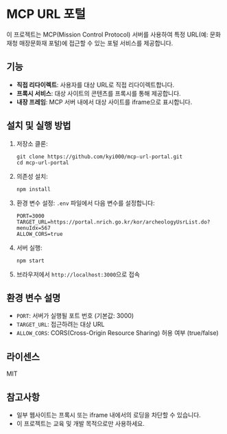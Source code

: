 # MCP URL 포털

이 프로젝트는 MCP(Mission Control Protocol) 서버를 사용하여 특정 URL(예: 문화재청 매장문화재 포털)에 접근할 수 있는 포털 서비스를 제공합니다.

## 기능

- **직접 리다이렉트**: 사용자를 대상 URL로 직접 리다이렉트합니다.
- **프록시 서비스**: 대상 사이트의 콘텐츠를 프록시를 통해 제공합니다.
- **내장 프레임**: MCP 서버 내에서 대상 사이트를 iframe으로 표시합니다.

## 설치 및 실행 방법

1. 저장소 클론:
   ```
   git clone https://github.com/kyi000/mcp-url-portal.git
   cd mcp-url-portal
   ```

2. 의존성 설치:
   ```
   npm install
   ```

3. 환경 변수 설정:
   `.env` 파일에서 다음 변수를 설정합니다:
   ```
   PORT=3000
   TARGET_URL=https://portal.nrich.go.kr/kor/archeologyUsrList.do?menuIdx=567
   ALLOW_CORS=true
   ```

4. 서버 실행:
   ```
   npm start
   ```

5. 브라우저에서 `http://localhost:3000`으로 접속

## 환경 변수 설명

- `PORT`: 서버가 실행될 포트 번호 (기본값: 3000)
- `TARGET_URL`: 접근하려는 대상 URL
- `ALLOW_CORS`: CORS(Cross-Origin Resource Sharing) 허용 여부 (true/false)

## 라이센스

MIT

## 참고사항

- 일부 웹사이트는 프록시 또는 iframe 내에서의 로딩을 차단할 수 있습니다.
- 이 프로젝트는 교육 및 개발 목적으로만 사용하세요.